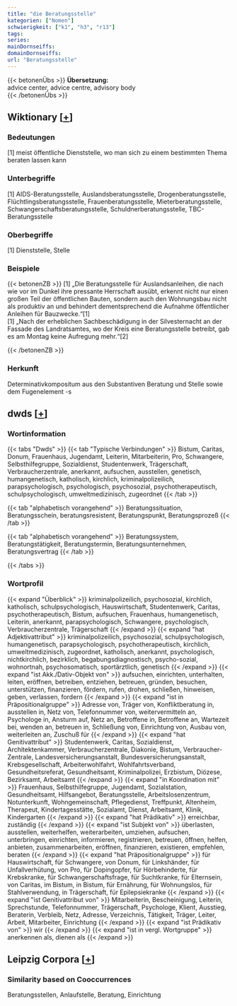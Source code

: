 ```yaml
---
title: "die Beratungsstelle"
kategorien: ["Nomen"]
schwierigkeit: ["k1", "h3", "r13"]
tags:
series:
mainDornseiffs:
domainDornseiffs:
url: "Beratungsstelle"
---
```


{{< betonenÜbs >}}
**Übersetzung:**  
advice center, advice centre, advisory body  
{{< /betonenÜbs >}}

## Wiktionary [[+](https://de.wiktionary.org/wiki/Beratungsstelle)]

### Bedeutungen
[1] meist öffentliche Dienststelle, wo man sich zu einem bestimmten Thema beraten lassen kann  

### Unterbegriffe
[1] AIDS-Beratungsstelle, Auslandsberatungsstelle, Drogenberatungsstelle, Flüchtlingsberatungsstelle, Frauenberatungsstelle, Mieterberatungsstelle, Schwangerschaftsberatungsstelle, Schuldnerberatungsstelle, TBC-Beratungsstelle  

### Oberbegriffe
[1] Dienststelle, Stelle  

### Beispiele
{{< betonenZB >}}
[1] „Die Beratungsstelle für Auslandsanleihen, die nach wie vor im Dunkel ihre pressante Herrschaft ausübt, erkennt nicht nur einen großen Teil der öffentlichen Bauten, sondern auch den Wohnungsbau nicht als produktiv an und behindert dementsprechend die Aufnahme öffentlicher Anleihen für Bauzwecke.“[1]  
[1] „Nach der erheblichen Sachbeschädigung in der Silvesternacht an der Fassade des Landratsamtes, wo der Kreis eine Beratungsstelle betreibt, gab es am Montag keine Aufregung mehr.“[2]  

{{< /betonenZB >}}
### Herkunft
Determinativkompositum aus den Substantiven Beratung und Stelle sowie dem Fugenelement -s  



## dwds [[+](https://www.dwds.de/wb/Beratungsstelle)]

### Wortinformation
{{< tabs "Dwds" >}}
{{< tab "Typische Verbindungen" >}}
Bistum, Caritas, Donum, Frauenhaus, Jugendamt, Leiterin, Mitarbeiterin, Pro, Schwangere, Selbsthilfegruppe, Sozialdienst, Studentenwerk, Trägerschaft, Verbraucherzentrale, anerkannt, aufsuchen, ausstellen, genetisch, humangenetisch, katholisch, kirchlich, kriminalpolizeilich, parapsychologisch, psychologisch, psychosozial, psychotherapeutisch, schulpsychologisch, umweltmedizinisch, zugeordnet
{{< /tab >}}

{{< tab "alphabetisch vorangehend" >}}
Beratungssituation, Beratungsschein, beratungsresistent, Beratungspunkt, Beratungsprozeß
{{< /tab >}}

{{< tab "alphabetisch vorangehend" >}}
Beratungssystem, Beratungstätigkeit, Beratungstermin, Beratungsunternehmen, Beratungsvertrag
{{< /tab >}}

{{< /tabs >}}

### Wortprofil
{{< expand "Überblick" >}} kriminalpolizeilich, psychosozial, kirchlich, katholisch, schulpsychologisch, Hauswirtschaft, Studentenwerk, Caritas, psychotherapeutisch, Bistum, aufsuchen, Frauenhaus, humangenetisch, Leiterin, anerkannt, parapsychologisch, Schwangere, psychologisch, Verbraucherzentrale, Trägerschaft {{< /expand >}}
{{< expand "hat Adjektivattribut" >}} kriminalpolizeilich, psychosozial, schulpsychologisch, humangenetisch, parapsychologisch, psychotherapeutisch, kirchlich, umweltmedizinisch, zugeordnet, katholisch, anerkannt, psychologisch, nichtkirchlich, bezirklich, begabungsdiagnostisch, psycho-sozial, wohnortnah, psychosomatisch, sportärztlich, genetisch {{< /expand >}}
{{< expand "ist Akk./Dativ-Objekt von" >}} aufsuchen, einrichten, unterhalten, leiten, eröffnen, betreiben, entziehen, betreuen, gründen, besuchen, unterstützen, finanzieren, fördern, rufen, drohen, schließen, hinweisen, geben, verlassen, fordern {{< /expand >}}
{{< expand "ist in Präpositionalgruppe" >}} Adresse von, Träger von, Konfliktberatung in, ausstellen in, Netz von, Telefonnummer von, weitervermitteln an, Psychologe in, Ansturm auf, Netz an, Betroffene in, Betroffene an, Wartezeit bei, wenden an, betreuen in, Schließung von, Einrichtung von, Ausbau von, weiterleiten an, Zuschuß für {{< /expand >}}
{{< expand "hat Genitivattribut" >}} Studentenwerk, Caritas, Sozialdienst, Architektenkammer, Verbraucherzentrale, Diakonie, Bistum, Verbraucher-Zentrale, Landesversicherungsanstalt, Bundesversicherungsanstalt, Krebsgesellschaft, Arbeiterwohlfahrt, Wohlfahrtsverband, Gesundheitsreferat, Gesundheitsamt, Kriminalpolizei, Erzbistum, Diözese, Bezirksamt, Arbeitsamt {{< /expand >}}
{{< expand "in Koordination mit" >}} Frauenhaus, Selbsthilfegruppe, Jugendamt, Sozialstation, Gesundheitsamt, Hilfsangebot, Beratungsstelle, Arbeitslosenzentrum, Notunterkunft, Wohngemeinschaft, Pflegedienst, Treffpunkt, Altenheim, Therapeut, Kindertagesstätte, Sozialamt, Dienst, Arbeitsamt, Klinik, Kindergarten {{< /expand >}}
{{< expand "hat Prädikativ" >}} erreichbar, zuständig {{< /expand >}}
{{< expand "ist Subjekt von" >}} überlasten, ausstellen, weiterhelfen, weiterarbeiten, umziehen, aufsuchen, unterbringen, einrichten, informieren, registrieren, betreuen, öffnen, helfen, anbieten, zusammenarbeiten, eröffnen, finanzieren, existieren, empfehlen, beraten {{< /expand >}}
{{< expand "hat Präpositionalgruppe" >}} für Hauswirtschaft, für Schwangere, von Donum, für Linkshänder, für Unfallverhütung, von Pro, für Dopingopfer, für Hörbehinderte, für Krebskranke, für Schwangerschaftsfrage, für Suchtkranke, für Elternsein, von Caritas, im Bistum, in Bistum, für Ernährung, für Wohnungslos, für Stahlverwendung, in Trägerschaft, für Epilepsiekranke {{< /expand >}}
{{< expand "ist Genitivattribut von" >}} Mitarbeiterin, Bescheinigung, Leiterin, Sprechstunde, Telefonnummer, Trägerschaft, Psychologe, Klient, Ausstieg, Beraterin, Verbleib, Netz, Adresse, Verzeichnis, Tätigkeit, Träger, Leiter, Arbeit, Mitarbeiter, Einrichtung {{< /expand >}}
{{< expand "ist Prädikativ von" >}} wir {{< /expand >}}
{{< expand "ist in vergl. Wortgruppe" >}} anerkennen als, dienen als {{< /expand >}}

## Leipzig Corpora [[+](https://corpora.uni-leipzig.de/en/res?word=Beratungsstelle&corpusId=deu_newscrawl-public_2018)]


### Similarity based on Cooccurrences
Beratungsstellen, Anlaufstelle, Beratung, Einrichtung

